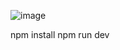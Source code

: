 ![image](https://github.com/user-attachments/assets/98f7cd3e-6a11-49cf-9b45-769e4f729b1d)

npm install 
npm run dev 

